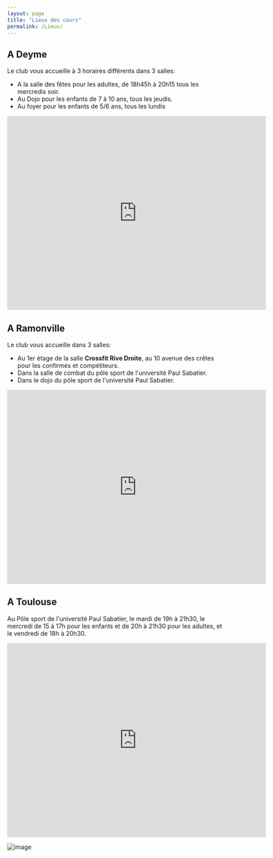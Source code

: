 ```yaml
---
layout: page
title: "Lieux des cours"
permalink: /Lieux/
---
```


## A Deyme

Le club vous accueille à 3 horaires différents dans 3 salles:

* A la salle des fêtes pour les adultes, de 18h45h à 20h15 tous les mercredis soir.
* Au Dojo pour les enfants de 7 à 10 ans, tous les jeudis.
* Au foyer pour les enfants de 5/6 ans, tous les lundis

<p align="center">
<iframe src="https://www.google.com/maps/embed?pb=!1m14!1m12!1m3!1d2090.082860005827!2d1.525428749202046!3d43.48160236208217!2m3!1f0!2f0!3f0!3m2!1i1024!2i768!4f13.1!5e0!3m2!1sfr!2sfr!4v1693662821357!5m2!1sfr!2sfr" width="600" height="450" style="border:0;" allowfullscreen="" loading="lazy" referrerpolicy="no-referrer-when-downgrade"></iframe>
</p>

## A Ramonville

Le club vous accueille dans 3 salles:

* Au 1er étage de la salle **Crossfit Rive Droite**, au 10 avenue des crêtes pour les confirmés et compétiteurs.
* Dans la salle de combat du pôle sport de l'université Paul Sabatier.
* Dans le dojo du pôle sport de l'université Paul Sabatier.

<p align="center">
<iframe src="https://www.google.com/maps/embed?pb=!1m14!1m12!1m3!1d2090.082860005827!2d1.525428749202046!3d43.48160236208217!2m3!1f0!2f0!3f0!3m2!1i1024!2i768!4f13.1!5e0!3m2!1sfr!2sfr!4v1693662821357!5m2!1sfr!2sfr" width="600" height="450" style="border:0;" allowfullscreen="" loading="lazy" referrerpolicy="no-referrer-when-downgrade"></iframe>
</p>

<!---<img style="margin:0 auto; width : 100%;" src="/assets/images/Planning_2022.png">--->

## A Toulouse

Au Pôle sport de l'université Paul Sabatier, le mardi de 19h à 21h30, le mercredi de 15 à 17h pour les enfants et de 20h à 21h30 pour les adultes, et le vendredi de 18h à 20h30.

<p align="center">
<iframe src="https://www.google.com/maps/embed?pb=!1m14!1m8!1m3!1d11564.562325191353!2d1.4723477!3d43.5619537!3m2!1i1024!2i768!4f13.1!3m3!1m2!1s0x12aebc3aa17fb909%3A0x33e903788090b160!2sP%C3%B4le%20Sport%20-%20Universit%C3%A9%20Paul%20Sabatier!5e0!3m2!1sfr!2sfr!4v1693662583987!5m2!1sfr!2sfr" width="600" height="450" style="border:0;" allowfullscreen="" loading="lazy" referrerpolicy="no-referrer-when-downgrade"></iframe>
</p>

![image](https://github.com/Albator2000/albator2000.github.io/assets/96571918/e87668f3-4db3-4c69-ad1d-54a06f7cf9ca)
